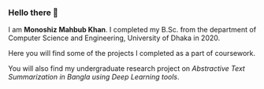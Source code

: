 ### Hello there 👋


I am **Monoshiz Mahbub Khan**. I completed my B.Sc. from the department of Computer Science and Engineering, University of Dhaka in 2020.

Here you will find some of the projects I completed as a part of coursework.

You will also find my undergraduate research project on *Abstractive Text Summarization in Bangla using Deep Learning tools*.
